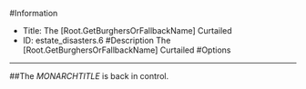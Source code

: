 #Information
 - Title: The [Root.GetBurghersOrFallbackName] Curtailed
 - ID: estate_disasters.6
#Description
The [Root.GetBurghersOrFallbackName] Curtailed
#Options

___
##The $MONARCHTITLE$ is back in control.
